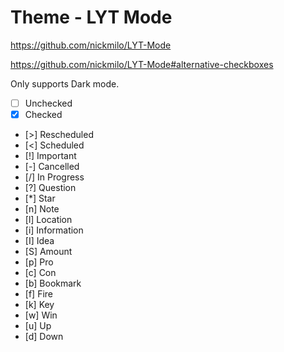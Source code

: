 # Theme - LYT Mode

<https://github.com/nickmilo/LYT-Mode>

<https://github.com/nickmilo/LYT-Mode#alternative-checkboxes>

Only supports Dark mode.

- [ ] Unchecked
- [x] Checked
- [>] Rescheduled
- [<] Scheduled
- [!] Important
- [-] Cancelled
- [/] In Progress
- [?] Question
- [*] Star
- [n] Note
- [l] Location
- [i] Information
- [I] Idea
- [S] Amount
- [p] Pro
- [c] Con
- [b] Bookmark
- [f] Fire
- [k] Key
- [w] Win
- [u] Up
- [d] Down
